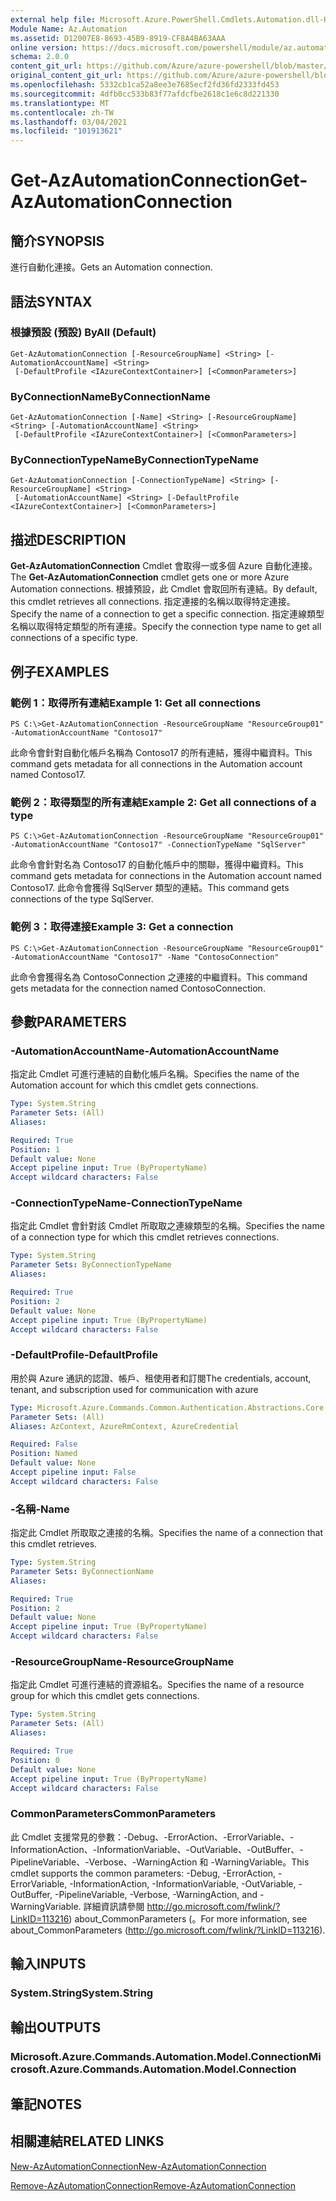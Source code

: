 ```yaml
---
external help file: Microsoft.Azure.PowerShell.Cmdlets.Automation.dll-Help.xml
Module Name: Az.Automation
ms.assetid: D12007E8-8693-45B9-8919-CF8A4BA63AAA
online version: https://docs.microsoft.com/powershell/module/az.automation/get-azautomationconnection
schema: 2.0.0
content_git_url: https://github.com/Azure/azure-powershell/blob/master/src/Automation/Automation/help/Get-AzAutomationConnection.md
original_content_git_url: https://github.com/Azure/azure-powershell/blob/master/src/Automation/Automation/help/Get-AzAutomationConnection.md
ms.openlocfilehash: 5332cb1ca52a8ee3e7685ecf2fd36fd2333fd453
ms.sourcegitcommit: 4dfb0cc533b83f77afdcfbe2618c1e6c8d221330
ms.translationtype: MT
ms.contentlocale: zh-TW
ms.lasthandoff: 03/04/2021
ms.locfileid: "101913621"
---
```

# <span data-ttu-id="bcf16-101">Get-AzAutomationConnection</span><span class="sxs-lookup"><span data-stu-id="bcf16-101">Get-AzAutomationConnection</span></span>

## <span data-ttu-id="bcf16-102">簡介</span><span class="sxs-lookup"><span data-stu-id="bcf16-102">SYNOPSIS</span></span>
<span data-ttu-id="bcf16-103">進行自動化連接。</span><span class="sxs-lookup"><span data-stu-id="bcf16-103">Gets an Automation connection.</span></span>

## <span data-ttu-id="bcf16-104">語法</span><span class="sxs-lookup"><span data-stu-id="bcf16-104">SYNTAX</span></span>

### <span data-ttu-id="bcf16-105">根據預設 (預設) </span><span class="sxs-lookup"><span data-stu-id="bcf16-105">ByAll (Default)</span></span>
```
Get-AzAutomationConnection [-ResourceGroupName] <String> [-AutomationAccountName] <String>
 [-DefaultProfile <IAzureContextContainer>] [<CommonParameters>]
```

### <span data-ttu-id="bcf16-106">ByConnectionName</span><span class="sxs-lookup"><span data-stu-id="bcf16-106">ByConnectionName</span></span>
```
Get-AzAutomationConnection [-Name] <String> [-ResourceGroupName] <String> [-AutomationAccountName] <String>
 [-DefaultProfile <IAzureContextContainer>] [<CommonParameters>]
```

### <span data-ttu-id="bcf16-107">ByConnectionTypeName</span><span class="sxs-lookup"><span data-stu-id="bcf16-107">ByConnectionTypeName</span></span>
```
Get-AzAutomationConnection [-ConnectionTypeName] <String> [-ResourceGroupName] <String>
 [-AutomationAccountName] <String> [-DefaultProfile <IAzureContextContainer>] [<CommonParameters>]
```

## <span data-ttu-id="bcf16-108">描述</span><span class="sxs-lookup"><span data-stu-id="bcf16-108">DESCRIPTION</span></span>
<span data-ttu-id="bcf16-109">**Get-AzAutomationConnection** Cmdlet 會取得一或多個 Azure 自動化連接。</span><span class="sxs-lookup"><span data-stu-id="bcf16-109">The **Get-AzAutomationConnection** cmdlet gets one or more Azure Automation connections.</span></span>
<span data-ttu-id="bcf16-110">根據預設，此 Cmdlet 會取回所有連結。</span><span class="sxs-lookup"><span data-stu-id="bcf16-110">By default, this cmdlet retrieves all connections.</span></span>
<span data-ttu-id="bcf16-111">指定連接的名稱以取得特定連接。</span><span class="sxs-lookup"><span data-stu-id="bcf16-111">Specify the name of a connection to get a specific connection.</span></span>
<span data-ttu-id="bcf16-112">指定連線類型名稱以取得特定類型的所有連接。</span><span class="sxs-lookup"><span data-stu-id="bcf16-112">Specify the connection type name to get all connections of a specific type.</span></span>

## <span data-ttu-id="bcf16-113">例子</span><span class="sxs-lookup"><span data-stu-id="bcf16-113">EXAMPLES</span></span>

### <span data-ttu-id="bcf16-114">範例 1：取得所有連結</span><span class="sxs-lookup"><span data-stu-id="bcf16-114">Example 1: Get all connections</span></span>
```
PS C:\>Get-AzAutomationConnection -ResourceGroupName "ResourceGroup01" -AutomationAccountName "Contoso17"
```

<span data-ttu-id="bcf16-115">此命令會針對自動化帳戶名稱為 Contoso17 的所有連結，獲得中繼資料。</span><span class="sxs-lookup"><span data-stu-id="bcf16-115">This command gets metadata for all connections in the Automation account named Contoso17.</span></span>

### <span data-ttu-id="bcf16-116">範例 2：取得類型的所有連結</span><span class="sxs-lookup"><span data-stu-id="bcf16-116">Example 2: Get all connections of a type</span></span>
```
PS C:\>Get-AzAutomationConnection -ResourceGroupName "ResourceGroup01" -AutomationAccountName "Contoso17" -ConnectionTypeName "SqlServer"
```

<span data-ttu-id="bcf16-117">此命令會針對名為 Contoso17 的自動化帳戶中的關聯，獲得中繼資料。</span><span class="sxs-lookup"><span data-stu-id="bcf16-117">This command gets metadata for connections in the Automation account named Contoso17.</span></span>
<span data-ttu-id="bcf16-118">此命令會獲得 SqlServer 類型的連結。</span><span class="sxs-lookup"><span data-stu-id="bcf16-118">This command gets connections of the type SqlServer.</span></span>

### <span data-ttu-id="bcf16-119">範例 3：取得連接</span><span class="sxs-lookup"><span data-stu-id="bcf16-119">Example 3: Get a connection</span></span>
```
PS C:\>Get-AzAutomationConnection -ResourceGroupName "ResourceGroup01" -AutomationAccountName "Contoso17" -Name "ContosoConnection"
```

<span data-ttu-id="bcf16-120">此命令會獲得名為 ContosoConnection 之連接的中繼資料。</span><span class="sxs-lookup"><span data-stu-id="bcf16-120">This command gets metadata for the connection named ContosoConnection.</span></span>

## <span data-ttu-id="bcf16-121">參數</span><span class="sxs-lookup"><span data-stu-id="bcf16-121">PARAMETERS</span></span>

### <span data-ttu-id="bcf16-122">-AutomationAccountName</span><span class="sxs-lookup"><span data-stu-id="bcf16-122">-AutomationAccountName</span></span>
<span data-ttu-id="bcf16-123">指定此 Cmdlet 可進行連結的自動化帳戶名稱。</span><span class="sxs-lookup"><span data-stu-id="bcf16-123">Specifies the name of the Automation account for which this cmdlet gets connections.</span></span>

```yaml
Type: System.String
Parameter Sets: (All)
Aliases:

Required: True
Position: 1
Default value: None
Accept pipeline input: True (ByPropertyName)
Accept wildcard characters: False
```

### <span data-ttu-id="bcf16-124">-ConnectionTypeName</span><span class="sxs-lookup"><span data-stu-id="bcf16-124">-ConnectionTypeName</span></span>
<span data-ttu-id="bcf16-125">指定此 Cmdlet 會針對該 Cmdlet 所取取之連線類型的名稱。</span><span class="sxs-lookup"><span data-stu-id="bcf16-125">Specifies the name of a connection type for which this cmdlet retrieves connections.</span></span>

```yaml
Type: System.String
Parameter Sets: ByConnectionTypeName
Aliases:

Required: True
Position: 2
Default value: None
Accept pipeline input: True (ByPropertyName)
Accept wildcard characters: False
```

### <span data-ttu-id="bcf16-126">-DefaultProfile</span><span class="sxs-lookup"><span data-stu-id="bcf16-126">-DefaultProfile</span></span>
<span data-ttu-id="bcf16-127">用於與 Azure 通訊的認證、帳戶、租使用者和訂閱</span><span class="sxs-lookup"><span data-stu-id="bcf16-127">The credentials, account, tenant, and subscription used for communication with azure</span></span>

```yaml
Type: Microsoft.Azure.Commands.Common.Authentication.Abstractions.Core.IAzureContextContainer
Parameter Sets: (All)
Aliases: AzContext, AzureRmContext, AzureCredential

Required: False
Position: Named
Default value: None
Accept pipeline input: False
Accept wildcard characters: False
```

### <span data-ttu-id="bcf16-128">-名稱</span><span class="sxs-lookup"><span data-stu-id="bcf16-128">-Name</span></span>
<span data-ttu-id="bcf16-129">指定此 Cmdlet 所取取之連接的名稱。</span><span class="sxs-lookup"><span data-stu-id="bcf16-129">Specifies the name of a connection that this cmdlet retrieves.</span></span>

```yaml
Type: System.String
Parameter Sets: ByConnectionName
Aliases:

Required: True
Position: 2
Default value: None
Accept pipeline input: True (ByPropertyName)
Accept wildcard characters: False
```

### <span data-ttu-id="bcf16-130">-ResourceGroupName</span><span class="sxs-lookup"><span data-stu-id="bcf16-130">-ResourceGroupName</span></span>
<span data-ttu-id="bcf16-131">指定此 Cmdlet 可進行連結的資源組名。</span><span class="sxs-lookup"><span data-stu-id="bcf16-131">Specifies the name of a resource group for which this cmdlet gets connections.</span></span>

```yaml
Type: System.String
Parameter Sets: (All)
Aliases:

Required: True
Position: 0
Default value: None
Accept pipeline input: True (ByPropertyName)
Accept wildcard characters: False
```

### <span data-ttu-id="bcf16-132">CommonParameters</span><span class="sxs-lookup"><span data-stu-id="bcf16-132">CommonParameters</span></span>
<span data-ttu-id="bcf16-133">此 Cmdlet 支援常見的參數：-Debug、-ErrorAction、-ErrorVariable、-InformationAction、-InformationVariable、-OutVariable、-OutBuffer、-PipelineVariable、-Verbose、-WarningAction 和 -WarningVariable。</span><span class="sxs-lookup"><span data-stu-id="bcf16-133">This cmdlet supports the common parameters: -Debug, -ErrorAction, -ErrorVariable, -InformationAction, -InformationVariable, -OutVariable, -OutBuffer, -PipelineVariable, -Verbose, -WarningAction, and -WarningVariable.</span></span> <span data-ttu-id="bcf16-134">詳細資訊請參閱 http://go.microsoft.com/fwlink/?LinkID=113216) about_CommonParameters (。</span><span class="sxs-lookup"><span data-stu-id="bcf16-134">For more information, see about_CommonParameters (http://go.microsoft.com/fwlink/?LinkID=113216).</span></span>

## <span data-ttu-id="bcf16-135">輸入</span><span class="sxs-lookup"><span data-stu-id="bcf16-135">INPUTS</span></span>

### <span data-ttu-id="bcf16-136">System.String</span><span class="sxs-lookup"><span data-stu-id="bcf16-136">System.String</span></span>

## <span data-ttu-id="bcf16-137">輸出</span><span class="sxs-lookup"><span data-stu-id="bcf16-137">OUTPUTS</span></span>

### <span data-ttu-id="bcf16-138">Microsoft.Azure.Commands.Automation.Model.Connection</span><span class="sxs-lookup"><span data-stu-id="bcf16-138">Microsoft.Azure.Commands.Automation.Model.Connection</span></span>

## <span data-ttu-id="bcf16-139">筆記</span><span class="sxs-lookup"><span data-stu-id="bcf16-139">NOTES</span></span>

## <span data-ttu-id="bcf16-140">相關連結</span><span class="sxs-lookup"><span data-stu-id="bcf16-140">RELATED LINKS</span></span>

[<span data-ttu-id="bcf16-141">New-AzAutomationConnection</span><span class="sxs-lookup"><span data-stu-id="bcf16-141">New-AzAutomationConnection</span></span>](./New-AzAutomationConnection.md)

[<span data-ttu-id="bcf16-142">Remove-AzAutomationConnection</span><span class="sxs-lookup"><span data-stu-id="bcf16-142">Remove-AzAutomationConnection</span></span>](./Remove-AzAutomationConnection.md)


